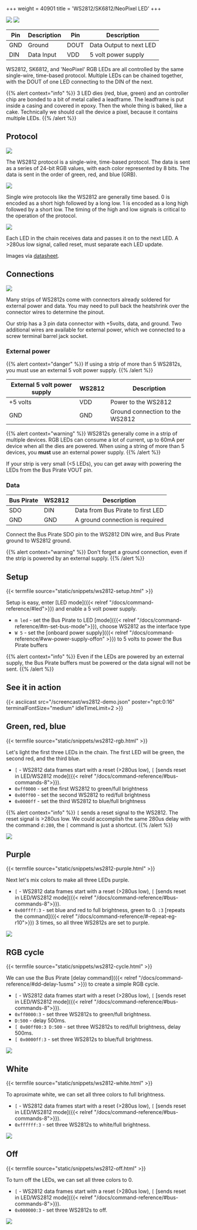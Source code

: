 +++
weight = 40901
title = 'WS2812/SK6812/NeoPixel LED'
+++  

![](/images/docs/fw/sk6812-mini-e-400.png) ![](/images/docs/fw/led-die.jpg) 

|Pin|Description|Pin|Description|
|-|-|-|-|
|GND| Ground|DOUT| Data Output to next LED|
|DIN| Data Input|VDD| 5 volt power supply|

WS2812, SK6812, and 'NeoPixel' RGB LEDs are all controlled by the same single-wire, time-based protocol. Multiple LEDs can be chained together, with the DOUT of one LED connecting to the DIN of the next.

{{% alert context="info" %}}
3 LED dies (red, blue, green) and an controller chip are bonded to a bit of metal called a leadframe. The leadframe is put inside a casing and covered in epoxy. Then the whole thing is baked, like a cake. Technically we should call the device a pixel, because it contains multiple LEDs.
{{% /alert %}}

## Protocol

![](/images/docs/demo/ws2812-grb.png)

The WS2812 protocol is a single-wire, time-based protocol. The data is sent as a series of 24-bit RGB values, with each color represented by 8 bits. The data is sent in the order of green, red, and blue (GRB). 

![](/images/docs/demo/ws2812-01.png)

Single wire protocols like the WS2812 are generally time based. 0 is encoded as a short high followed by a long low. 1 is encoded as a long high followed by a short low. The timing of the high and low signals is critical to the operation of the protocol.

![](/images/docs/demo/ws2812-frame.png)

Each LED in the chain receives data and passes it on to the next LED. A >280us low signal, called reset, must separate each LED update.

Images via [datasheet](https://www.mouser.com/pdfDocs/WS2812B-2020_V10_EN_181106150240761.pdf).

## Connections

![](/images/docs/demo/ws2812-connect.jpg)

Many strips of WS2812s come with connectors already soldered for external power and data. You may need to pull back the heatshrink over the connector wires to determine the pinout. 

Our strip has a 3 pin data connector with +5volts, data, and ground. Two additional wires are available for external power, which we connected to a screw terminal barrel jack socket. 

### External power

{{% alert context="danger" %}}
If using a strip of more than 5 WS2812s, you must use an external 5 volt power supply. 
{{% /alert %}}

|External 5 volt power supply|WS2812|Description|
|---|---|-|
|+5 volts|VDD|Power to the WS2812|
|GND|GND|Ground connection to the WS2812|

{{% alert context="warning" %}}
WS2812s generally come in a strip of multiple devices. RGB LEDs can consume a lot of current, up to 60mA per device when all the dies are powered. When using a string of more than 5 devices, you **must** use an external power supply. 
{{% /alert %}}

If your strip is very small (<5 LEDs), you can get away with powering the LEDs from the Bus Pirate VOUT pin.

### Data

|Bus Pirate|WS2812|Description|
|---|---|-|
|SDO|DIN|Data from Bus Pirate to first LED|
|GND| GND|A ground connection is required|

Connect the Bus Pirate SDO pin to the WS2812 DIN wire, and Bus Pirate ground to WS2812 ground. 

{{% alert context="warning" %}}
Don't forget a ground connection, even if the strip is powered by an external supply. 
{{% /alert %}}

## Setup

{{< termfile source="static/snippets/ws2812-setup.html" >}}

Setup is easy, enter [LED mode]({{< relref "/docs/command-reference/#led">}}) and enable a 5 volt power supply.

- ```m led``` - set the Bus Pirate to LED [mode]({{< relref "/docs/command-reference/#m-set-bus-mode">}}), choose WS2812 as the interface type
- ```W 5``` - set the [onboard power supply]({{< relref "/docs/command-reference/#ww-power-supply-offon" >}}) to 5 volts to power the Bus Pirate buffers

{{% alert context="info" %}}
Even if the LEDs are powered by an external supply, the Bus Pirate buffers must be powered or the data signal will not be sent.
{{% /alert %}}

## See it in action

{{< asciicast src="/screencast/ws2812-demo.json" poster="npt:0:16" terminalFontSize="medium" idleTimeLimit=2 >}} 

## Green, red, blue

{{< termfile source="static/snippets/ws2812-rgb.html" >}}

Let's light the first three LEDs in the chain. The first LED will be green, the second red, and the third blue.

- ```[``` - WS2812 data frames start with a reset (>280us low), ```[``` [sends reset in LED/WS2812 mode]({{< relref "/docs/command-reference/#bus-commands-8">}}).
- ```0xff0000``` - set the first WS2812 to green/full brightness
- ```0x00ff00``` - set the second WS2812 to red/full brightness
- ```0x0000ff``` - set the third WS2812 to blue/full brightness

{{% alert context="info" %}}
```[``` sends a reset signal to the WS2812. The reset signal is >280us low. We could accomplish the same 280us delay with the command ```d:280```, the ```[``` command is just a shortcut. 
{{% /alert %}}

![](/images/docs/demo/ws2812-rgb.jpg)

## Purple

{{< termfile source="static/snippets/ws2812-purple.html" >}}

Next let's mix colors to make all three LEDs purple.
- ```[``` - WS2812 data frames start with a reset (>280us low), ```[``` [sends reset in LED/WS2812 mode]({{< relref "/docs/command-reference/#bus-commands-8">}}).
- ```0x00ffff:3``` - set blue and red to full brightness, green to 0. ```:3``` [repeats the command]({{< relref "/docs/command-reference/#-repeat-eg-r10">}}) 3 times, so all three WS2812s are set to purple.

![](/images/docs/demo/ws2812-purple.jpg)

## RGB cycle

{{< termfile source="static/snippets/ws2812-cycle.html" >}}

We can use the Bus Pirate [delay command]({{< relref "/docs/command-reference/#dd-delay-1usms" >}}) to create a simple RGB cycle. 
- ```[``` - WS2812 data frames start with a reset (>280us low), ```[``` [sends reset in LED/WS2812 mode]({{< relref "/docs/command-reference/#bus-commands-8">}}).
- ```0xff0000:3``` - set three WS2812s to green/full brightness.
- ```D:500``` - delay 500ms.
- ```[ 0x00ff00:3 D:500``` - set three WS2812s to red/full brightness, delay 500ms.
- ```[ 0x0000ff:3``` - set three WS2812s to blue/full brightness.
 
![](/images/docs/demo/ws2812-cycle.jpg) 

## White

{{< termfile source="static/snippets/ws2812-white.html" >}}

To aproximate white, we can set all three colors to full brightness.
- ```[``` - WS2812 data frames start with a reset (>280us low), ```[``` [sends reset in LED/WS2812 mode]({{< relref "/docs/command-reference/#bus-commands-8">}}).
- ```0xffffff:3``` - set three WS2812s to white/full brightness.

![](/images/docs/demo/ws2812-white.jpg)

## Off

{{< termfile source="static/snippets/ws2812-off.html" >}}

To turn off the LEDs, we can set all three colors to 0.
- ```[``` - WS2812 data frames start with a reset (>280us low), ```[``` [sends reset in LED/WS2812 mode]({{< relref "/docs/command-reference/#bus-commands-8">}}).
- ```0x000000:3``` - set three WS2812s to off.

![](/images/docs/demo/ws2812-off.jpg)